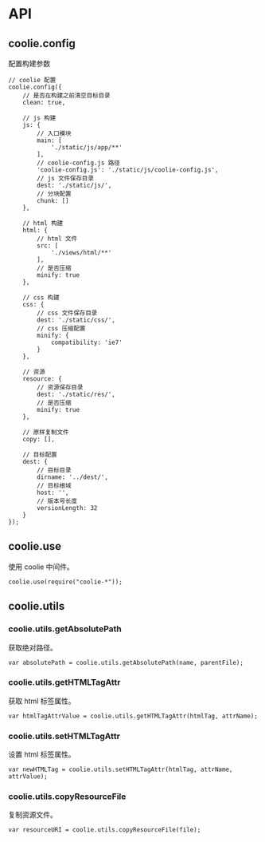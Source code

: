 # API

## coolie.config
配置构建参数
```
// coolie 配置
coolie.config({
    // 是否在构建之前清空目标目录
    clean: true,

    // js 构建
    js: {
        // 入口模块
        main: [
            './static/js/app/**'
        ],
        // coolie-config.js 路径
        'coolie-config.js': './static/js/coolie-config.js',
        // js 文件保存目录
        dest: './static/js/',
        // 分块配置
        chunk: []
    },

    // html 构建
    html: {
        // html 文件
        src: [
            './views/html/**'
        ],
        // 是否压缩
        minify: true
    },

    // css 构建
    css: {
        // css 文件保存目录
        dest: './static/css/',
        // css 压缩配置
        minify: {
            compatibility: 'ie7'
        }
    },

    // 资源
    resource: {
        // 资源保存目录
        dest: './static/res/',
        // 是否压缩
        minify: true
    },

    // 原样复制文件
    copy: [],

    // 目标配置
    dest: {
        // 目标目录
        dirname: '../dest/',
        // 目标根域
        host: '',
        // 版本号长度
        versionLength: 32
    }
});
```


## coolie.use
使用 coolie 中间件。
```
coolie.use(require("coolie-*"));
```


## coolie.utils
### coolie.utils.getAbsolutePath
获取绝对路径。
```
var absolutePath = coolie.utils.getAbsolutePath(name, parentFile);
```

### coolie.utils.getHTMLTagAttr
获取 html 标签属性。
```
var htmlTagAttrValue = coolie.utils.getHTMLTagAttr(htmlTag, attrName);
```

### coolie.utils.setHTMLTagAttr
设置 html 标签属性。
```
var newHTMLTag = coolie.utils.setHTMLTagAttr(htmlTag, attrName, attrValue);
```


### coolie.utils.copyResourceFile
复制资源文件。
```
var resourceURI = coolie.utils.copyResourceFile(file);
```

